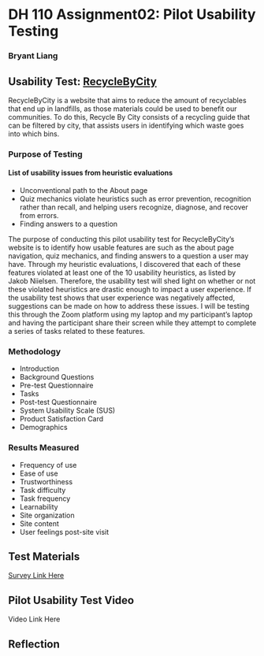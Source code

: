 # DH 110 Assignment02: Pilot Usability Testing
### Bryant Liang

## Usability Test: [RecycleByCity](https://www.recyclebycity.com)
RecycleByCity is a website that aims to reduce the amount of recyclables that end up in landfills, as those materials could be used to benefit our communities. To do this, Recycle By City consists of a recycling guide that can be filtered by city, that assists users in identifying which waste goes into which bins.

### Purpose of Testing

#### List of usability issues from heuristic evaluations
* Unconventional path to the About page 
* Quiz mechanics violate heuristics such as error prevention, recognition rather than recall, and helping users recognize, diagnose, and recover from errors. 
* Finding answers to a question 

The purpose of conducting this pilot usability test for RecycleByCity’s website is to identify how usable features are such as the about page navigation, quiz mechanics, and finding answers to a question a user may have. Through my heuristic evaluations, I discovered that each of these features violated at least one of the 10 usability heuristics, as listed by Jakob Niielsen. Therefore, the usability test will shed light on whether or not these violated heuristics are drastic enough to impact a user experience. If the usability test shows that user experience was negatively affected, suggestions can be made on how to address these issues. I will be testing this through the Zoom platform using my laptop and my participant’s laptop and having the participant share their screen while they attempt to complete a series of tasks related to these features. 

### Methodology
* Introduction
* Background Questions
* Pre-test Questionnaire
* Tasks
* Post-test Questionnaire
* System Usability Scale (SUS)
* Product Satisfaction Card
* Demographics

### Results Measured
* Frequency of use
* Ease of use
* Trustworthiness
* Task difficulty
* Task frequency
* Learnability
* Site organization
* Site content
* User feelings post-site visit

## Test Materials
[Survey Link Here](https://forms.gle/wZVeyhqXZuG3tSmu8)

## Pilot Usability Test Video
Video Link Here

## Reflection

